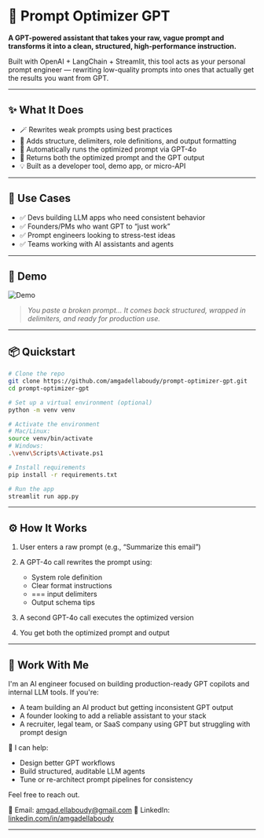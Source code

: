 # 🧠 Prompt Optimizer GPT

**A GPT-powered assistant that takes your raw, vague prompt and transforms it into a clean, structured, high-performance instruction.**

Built with OpenAI + LangChain + Streamlit, this tool acts as your personal prompt engineer — rewriting low-quality prompts into ones that actually get the results you want from GPT.

---

## ✨ What It Does

* 🪄 Rewrites weak prompts using best practices
* 📐 Adds structure, delimiters, role definitions, and output formatting
* 🤖 Automatically runs the optimized prompt via GPT-4o
* 🧪 Returns both the optimized prompt and the GPT output
* 💡 Built as a developer tool, demo app, or micro-API

---

## 🔧 Use Cases

* ✅ Devs building LLM apps who need consistent behavior
* ✅ Founders/PMs who want GPT to “just work”
* ✅ Prompt engineers looking to stress-test ideas
* ✅ Teams working with AI assistants and agents

---

## 🚀 Demo

![Demo](demo/prompt_optimizer_demo.gif)

> *You paste a broken prompt… It comes back structured, wrapped in delimiters, and ready for production use.*

---

## 📦 Quickstart

```bash
# Clone the repo
git clone https://github.com/amgadellaboudy/prompt-optimizer-gpt.git
cd prompt-optimizer-gpt

# Set up a virtual environment (optional)
python -m venv venv

# Activate the environment
# Mac/Linux:
source venv/bin/activate
# Windows:
.\venv\Scripts\Activate.ps1

# Install requirements
pip install -r requirements.txt

# Run the app
streamlit run app.py
```

---

## ⚙️ How It Works

1. User enters a raw prompt (e.g., “Summarize this email”)
2. A GPT-4o call rewrites the prompt using:

   * System role definition
   * Clear format instructions
   * \=== input delimiters
   * Output schema tips
3. A second GPT-4o call executes the optimized version
4. You get both the optimized prompt and output

---

## 👋 Work With Me

I'm an AI engineer focused on building production-ready GPT copilots and internal LLM tools. If you're:

* A team building an AI product but getting inconsistent GPT output
* A founder looking to add a reliable assistant to your stack
* A recruiter, legal team, or SaaS company using GPT but struggling with prompt design

📩 I can help:

* Design better GPT workflows
* Build structured, auditable LLM agents
* Tune or re-architect prompt pipelines for consistency

Feel free to reach out.

📧 Email: [amgad.ellaboudy@gmail.com](mailto:amgad.ellaboudy@gmail.com)
🔗 LinkedIn: [linkedin.com/in/amgadellaboudy](https://www.linkedin.com/in/amgad-ellaboudy-aa596726/)

---
